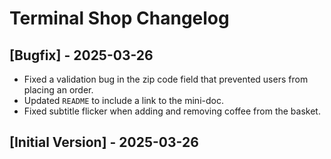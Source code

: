 # Terminal Shop Changelog

## [Bugfix] - 2025-03-26

- Fixed a validation bug in the zip code field that prevented users from placing an order.
- Updated `README` to include a link to the mini-doc.
- Fixed subtitle flicker when adding and removing coffee from the basket.

## [Initial Version] - 2025-03-26
